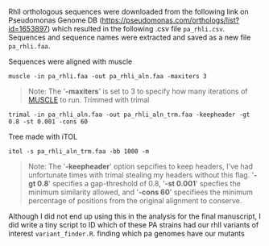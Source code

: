 RhlI orthologous sequences were downloaded from the following link on Pseudomonas Genome DB (https://pseudomonas.com/orthologs/list?id=1653897) which resulted in the following .csv file `pa_rhli.csv`. Sequences and sequence names were extracted and saved as a new file `pa_rhli.faa`.

Sequences were aligned with muscle

    muscle -in pa_rhli.faa -out pa_rhli_aln.faa -maxiters 3
> Note: The '**-maxiters**' is set to 3 to specify how many iterations of [MUSCLE](https://www.drive5.com/muscle/) to run.
Trimmed with trimal
    
    trimal -in pa_rhli_aln.faa -out pa_rhli_aln_trm.faa -keepheader -gt 0.8 -st 0.001 -cons 60

Tree made with iTOL

    itol -s pa_rhli_aln_trm.faa -bb 1000 -m
> Note: The '**-keepheader**' option sepcifies to keep headers, I've had unfortunate times with trimal stealing my headers without
> this flag. '**-gt 0.8**' specifies a gap-threshold of 0.8, '**-st 0.001**' specfies the minimum similarity allowed, and '**-cons 60**' specifiees the minimum percentage of positions from the original alignment to conserve.

Although I did not end up using this in the analysis for the final manuscript, I did write a tiny script to ID which of these PA strains had our rhlI variants of interest `variant_finder.R`.
finding which pa genomes have our mutants


